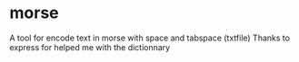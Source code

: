 # morse
A tool for encode text in morse with space and tabspace (txtfile)
Thanks to express for helped me with the dictionnary
